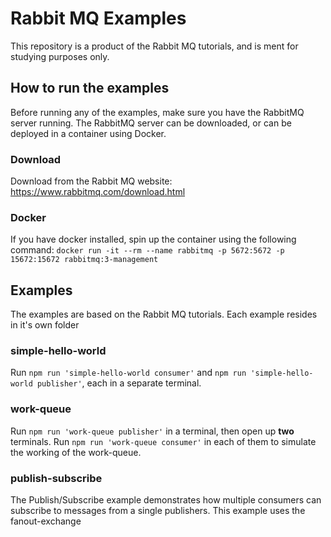 # Rabbit MQ Examples
This repository is a product of the Rabbit MQ tutorials, and is ment for studying purposes only.

## How to run the examples
Before running any of the examples, make sure you have the RabbitMQ server running.
The RabbitMQ server can be downloaded, or can be deployed in a container using Docker.

### Download
Download from the Rabbit MQ website:
https://www.rabbitmq.com/download.html

### Docker
If you have docker installed, spin up the container using the following command:
`docker run -it --rm --name rabbitmq -p 5672:5672 -p 15672:15672 rabbitmq:3-management`

## Examples
The examples are based on the Rabbit MQ tutorials. Each example resides in it's own folder

### simple-hello-world
Run `npm run 'simple-hello-world consumer'` and `npm run 'simple-hello-world publisher'`, each in a separate terminal.

### work-queue
Run `npm run 'work-queue publisher'` in a terminal, then open up **two** terminals. Run `npm run 'work-queue consumer'` in each of them to simulate the working of the work-queue.

### publish-subscribe
The Publish/Subscribe example demonstrates how multiple consumers can subscribe to messages from a single publishers. This example uses the fanout-exchange